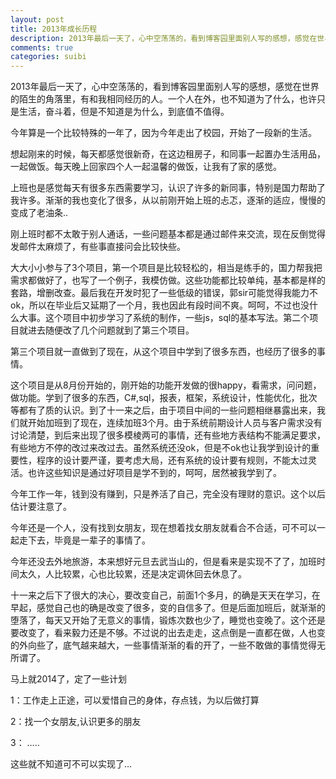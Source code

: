 ```yaml
---
layout: post
title: 2013年成长历程
description: 2013年最后一天了，心中空荡荡的，看到博客园里面别人写的感想，感觉在世界的陌生的角落里，有和我相同经历的人。一个人在外，也不知道为了什么，也许只是生活，奋斗着，但是不知道是为什么，到底值不值得。
comments: true
categories: suibi
---
```


2013年最后一天了，心中空荡荡的，看到博客园里面别人写的感想，感觉在世界的陌生的角落里，有和我相同经历的人。一个人在外，也不知道为了什么，也许只是生活，奋斗着，但是不知道是为什么，到底值不值得。

   今年算是一个比较特殊的一年了，因为今年走出了校园，开始了一段新的生活。

想起刚来的时候，每天都感觉很新奇，在这边租房子，和同事一起置办生活用品，一起做饭。每天晚上回家四个人一起温馨的做饭，让我有了家的感觉。

上班也是感觉每天有很多东西需要学习，认识了许多的新同事，特别是国力帮助了我许多。渐渐的我也变化了很多，从以前刚开始上班的忐忑，逐渐的适应，慢慢的变成了老油条..

刚上班时都不太敢于别人通话，一些问题基本都是通过邮件来交流，现在反倒觉得发邮件太麻烦了，有些事直接问会比较快些。

   大大小小参与了3个项目，第一个项目是比较轻松的，相当是练手的，国力帮我把需求都做好了，也写了一个例子，我模仿做。这些功能都比较单纯，基本都是样的套路，增删改查。最后我在开发时犯了一些低级的错误，郭sir可能觉得我能力不ok，所以在毕业后又延期了一个月，我也因此有段时间不爽。呵呵，不过也没什么大事。这个项目中初步学习了系统的制作，一些js，sql的基本写法。第二个项目就进去随便改了几个问题就到了第三个项目。

第三个项目就一直做到了现在，从这个项目中学到了很多东西，也经历了很多的事情。

这个项目是从8月份开始的，刚开始的功能开发做的很happy，看需求，问问题，做功能。学到了很多的东西，C#,sql，报表，框架，系统设计，性能优化，批次等都有了质的认识。到了十一来之后，由于项目中间的一些问题相继暴露出来，我们就开始加班到了现在，连续加班3个月。由于系统前期设计人员与客户需求没有讨论清楚，到后来出现了很多模棱两可的事情，还有些地方表结构不能满足要求，有些地方不停的改过来改过去。虽然系统还没ok，但是不ok也让我学到设计的重要性，程序的设计要严谨，要考虑大局，还有系统的设计要有规则，不能太过灵活。也许这些知识是通过好项目是学不到的，呵呵，居然被我学到了。

  今年工作一年，钱到没有赚到，只是养活了自己，完全没有理财的意识。这个以后估计要注意了。

  今年还是一个人，没有找到女朋友，现在想着找女朋友就看合不合适，可不可以一起走下去，毕竟是一辈子的事情了。

今年还没去外地旅游，本来想好元旦去武当山的，但是看来是实现不了了，加班时间太久，人比较累，心也比较累，还是决定调休回去休息了。

 十一来之后下了很大的决心，要改变自己，前面1个多月，的确是天天在学习，在早起，感觉自己也的确是改变了很多，变的自信多了。但是后面加班后，就渐渐的堕落了，每天又开始了无意义的事情，锻炼次数也少了，睡觉也变晚了。这个还是要改变了，看来毅力还是不够。不过说的出去走走，这点倒是一直都在做，人也变的外向些了，底气越来越大，一些事情渐渐的看的开了，一些不敢做的事情觉得无所谓了。

马上就2014了，定了一些计划

1：工作走上正途，可以爱惜自己的身体，存点钱，为以后做打算

2：找一个女朋友,认识更多的朋友

3： …..

这些就不知道可不可以实现了…